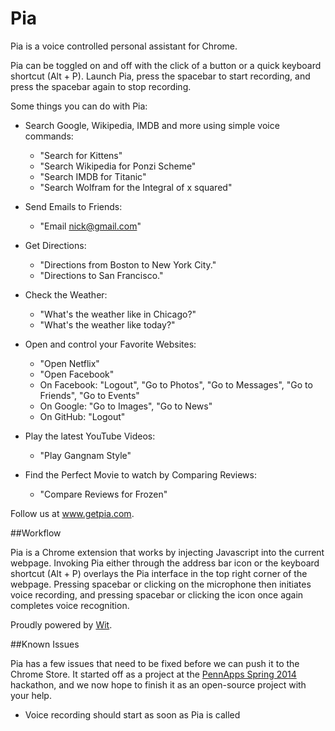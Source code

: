 Pia
===

Pia is a voice controlled personal assistant for Chrome.

Pia can be toggled on and off with the click of a button or a quick keyboard shortcut (Alt + P). Launch Pia, press the spacebar to start recording, and press the spacebar again to stop recording.

Some things you can do with Pia:

- Search Google, Wikipedia, IMDB and more using simple voice commands:
  - "Search for Kittens"
  - "Search Wikipedia for Ponzi Scheme"
  - "Search IMDB for Titanic"
  - "Search Wolfram for the Integral of x squared"

- Send Emails to Friends:
  - "Email nick@gmail.com"

- Get Directions:
  - "Directions from Boston to New York City."
  - "Directions to San Francisco."

- Check the Weather:
  - "What's the weather like in Chicago?"
  - "What's the weather like today?"

- Open and control your Favorite Websites:
  - "Open Netflix"
  - "Open Facebook"
  - On Facebook: "Logout", "Go to Photos", "Go to Messages", "Go to Friends", "Go to Events"
  - On Google: "Go to Images", "Go to News"
  - On GitHub: "Logout"

- Play the latest YouTube Videos:
  - "Play Gangnam Style"

- Find the Perfect Movie to watch by Comparing Reviews:
  - "Compare Reviews for Frozen"

Follow us at www.getpia.com.

##Workflow

Pia is a Chrome extension that works by injecting Javascript into the current webpage. Invoking Pia either through the address bar icon or the keyboard shortcut (Alt + P) overlays the Pia interface in the top right corner of the webpage. Pressing spacebar or clicking on the microphone then initiates voice recording, and pressing spacebar or clicking the icon once again completes voice recognition.

Proudly powered by [Wit](http://wit.ai/ "Wit").

##Known Issues

Pia has a few issues that need to be fixed before we can push it to the Chrome Store. It started off as a project at the [PennApps Spring 2014](http://2014s.pennapps.com/ "PennApps Spring 2014") hackathon, and we now hope to finish it as an open-source project with your help.

- Voice recording should start as soon as Pia is called
